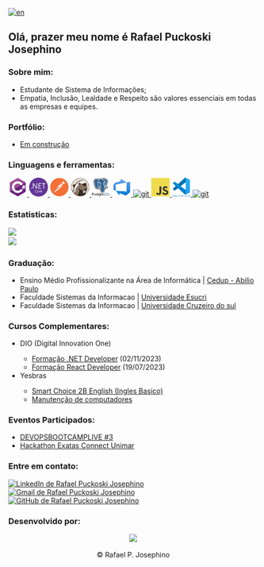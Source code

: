 [![en](https://img.shields.io/badge/lang-en-red.svg)](https://github.com/RafaelPJosephino/RafaelPJosephino/blob/master/README.md)
## Olá, prazer meu nome é Rafael Puckoski Josephino

### Sobre mim:
<div>
  <ul>
    <li>Estudante de Sistema de Informações;</li>
    <li>Empatia, Inclusão, Lealdade e Respeito são valores essenciais em todas as empresas e equipes.</li>
  </ul>
</div>

### Portfólio:
<div>
<ul>
<li>
    <a target="_balck" href="https://github.com/RafaelPJosephino">Em construção</a>
  </li>
</div>



### Linguagens e ferramentas:
<div>
   <a target="_blank" href="https://www.w3schools.com/default.asp" rel="nofollow">
    <img alt="csharp" width="38px" src="https://raw.githubusercontent.com/devicons/devicon/ca28c779441053191ff11710fe24a9e6c23690d6/icons/csharp/csharp-original.svg" />
  </a>
  <a target="_blank" href="https://dotnet.microsoft.com/en-us/" rel="nofollow">
    <img alt="dotnetcore" width="38px" src="https://raw.githubusercontent.com/devicons/devicon/ca28c779441053191ff11710fe24a9e6c23690d6/icons/dotnetcore/dotnetcore-original.svg" />
  </a>
  <a target="_blank" href="https://www.postman.com/" rel="nofollow">
    <img alt="postman" width="38px" src="https://raw.githubusercontent.com/devicons/devicon/ca28c779441053191ff11710fe24a9e6c23690d6/icons/postman/postman-original.svg" />
  </a>
  <a target="_blank" href="https://dbeaver.io/" rel="nofollow">
    <img alt="dbeaver" width="38px" src="https://raw.githubusercontent.com/devicons/devicon/ca28c779441053191ff11710fe24a9e6c23690d6/icons/dbeaver/dbeaver-original.svg" />
  </a>
  <a target="_blank" href="https://www.postgresql.org/docs/current/" rel="nofollow">
    <img alt="PostgreSQL" width="38px" src="https://raw.githubusercontent.com/devicons/devicon/00f02ef57fb7601fd1ddcc2fe6fe670fef3ae3e4/icons/postgresql/postgresql-original-wordmark.svg" />
  </a>
  <a target="_blank" href="https://azure.microsoft.com/pt-br/products/devops" rel="nofollow">
    <img alt="azuredevops" width="38px" src="https://raw.githubusercontent.com/devicons/devicon/ca28c779441053191ff11710fe24a9e6c23690d6/icons/azuredevops/azuredevops-original.svg" />
  </a>
  <a target="_blank" href="https://git-scm.com/" rel="nofollow">
    <img alt="git" width="38px" src="https://cdn.jsdelivr.net/gh/devicons/devicon/icons/git/git-plain.svg" />
  </a>
  <a target="_blank" href="https://developer.mozilla.org/pt-BR/docs/Web/JavaScript" rel="nofollow">
    <img alt="javascript" width="38px" src="https://raw.githubusercontent.com/devicons/devicon/ca28c779441053191ff11710fe24a9e6c23690d6/icons/javascript/javascript-original.svg" />
  </a>
  <a target="_blank" href="https://code.visualstudio.com/docs" rel="nofollow">
    <img alt="VScode" width="38px" src="https://raw.githubusercontent.com/devicons/devicon/00f02ef57fb7601fd1ddcc2fe6fe670fef3ae3e4/icons/vscode/vscode-original-wordmark.svg" />
  </a>
  <a target="_blank" href="https://docs.sencha.com/extjs/6.5.3/index.html" rel="nofollow">
    <img alt="git" width="25px" height="38px" src="https://docs.sencha.com/assets/images/sencha_logo_thumb.png" />
  </a>
</div>

### Estatisticas:
<div>
        <a href="https://github.com/RafaelPJosephino">
  <img height="180em" src="https://github-readme-stats.vercel.app/api?username=RafaelPJosephino&show_icons=true&theme=radical"/></a></div><div>
  <a href="https://github.com/RafaelPJosephino">
  <img height="180em" src="https://github-readme-stats.vercel.app/api/top-langs/?username=RafaelPJosephino&layout=compact&langs_count=7&theme=radical"/></a>
</div>

### Graduação:
<div>
   <ul>
       <li>Ensino Médio Profissionalizante na Área de Informática | <a href="https://cedupcriciuma.com.br">Cedup - Abilio Paulo</a></li>
       <li>Faculdade Sistemas da Informacao | <a href="https://www.esucri.com.br">Universidade Esucri</a></li>
       <li>Faculdade Sistemas da Informacao | <a href="https://www.cruzeirodosulvirtual.com.br">Universidade Cruzeiro do sul</a></li>
   </ul>
</div>

### Cursos Complementares:
<div>
    <ul>
    <li>DIO (Digital Innovation One)</li>
        <ul>
            <li><a target="_blank" href="https://www.dio.me/certificate/2682DEDC" rel="nofollow">Formação .NET Developer</a> (02/11/2023)</li>
            <li><a target="_blank" href="https://www.dio.me/certificate/00EEF16A" rel="nofollow">Formação React Developer</a> (19/07/2023)</li>
        </ul>
    <li>Yesbras</li>
        <ul>
            <li><a target="_blank" href="https://ybrcursos.com.br">Smart Choice 2B English (Ingles Basico)</a></li>
            <li><a target="_blank" href="https://ybrcursos.com.br">Manutenção de computadores</a></li>
        </ul>
   </ul>
</div>
  
### Eventos Participados:
<div>
    <ul>
      <li><a target="_blank" href="https://www.sympla.com.br/download-certificado?t=noSonlLypvcm6JEbNHZzx2pJJtjMUY0XATAP2Ya0CKo" >DEVOPSBOOTCAMPLIVE #3</a> </li>
      <li><a target="_blank" href="https://vp2uploads.s3.amazonaws.com/11575/certificado/c37b8022ddea847f87469f3bac5c06ef88ce14c0.pdf" >Hackathon Exatas Connect Unimar</a> </li>
    </ul>
</div>

### Entre em contato:
[![LinkedIn de Rafael Puckoski Josephino](https://img.shields.io/badge/LinkedIn-0077B5?style=for-the-badge&logo=linkedin&logoColor=white)](https://www.linkedin.com/in/rafael-puckoski-josephino)
[![Gmail de Rafael Puckoski Josephino](https://img.shields.io/badge/Gmail-D14836?style=for-the-badge&logo=gmail&logoColor=white)](mailto:Rafael.puckoski.josephino@gmail.com?Subject=Título%20da%20mensagem)
[![GitHub de Rafael Puckoski Josephino](https://img.shields.io/badge/GitHub-100000?style=for-the-badge&logo=github&logoColor=white)](https://github.com/RafaelPJosephino)



###  Desenvolvido por:
<div align="center"  border-radius:100px>
  <a target="_blank" href="https://github.com/RafaelPJosephino" >
    <img height="180em" id="foto"  src="https://avatars.githubusercontent.com/u/87491488?s=400&u=6613e283ea92675578f0bb4e0e686eace74c0390&v=4">
  </a>
  <p>&copy Rafael P. Josephino</p>
</div>
